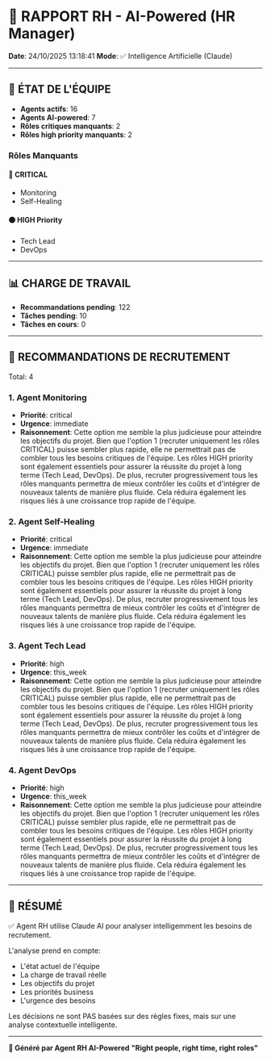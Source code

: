 # 👔 RAPPORT RH - AI-Powered (HR Manager)

**Date**: 24/10/2025 13:18:41
**Mode**: ✅ Intelligence Artificielle (Claude)

---

## 👥 ÉTAT DE L'ÉQUIPE

- **Agents actifs**: 16
- **Agents AI-powered**: 7
- **Rôles critiques manquants**: 2
- **Rôles high priority manquants**: 2

### Rôles Manquants

#### 🔴 CRITICAL

- Monitoring
- Self-Healing

#### 🟠 HIGH Priority

- Tech Lead
- DevOps

---

## 📊 CHARGE DE TRAVAIL

- **Recommandations pending**: 122
- **Tâches pending**: 10
- **Tâches en cours**: 0

---

## 👥 RECOMMANDATIONS DE RECRUTEMENT

Total: 4


### 1. Agent Monitoring

- **Priorité**: critical
- **Urgence**: immediate
- **Raisonnement**: Cette option me semble la plus judicieuse pour atteindre les objectifs du projet. Bien que l'option 1 (recruter uniquement les rôles CRITICAL) puisse sembler plus rapide, elle ne permettrait pas de combler tous les besoins critiques de l'équipe. Les rôles HIGH priority sont également essentiels pour assurer la réussite du projet à long terme (Tech Lead, DevOps). De plus, recruter progressivement tous les rôles manquants permettra de mieux contrôler les coûts et d'intégrer de nouveaux talents de manière plus fluide. Cela réduira également les risques liés à une croissance trop rapide de l'équipe.


### 2. Agent Self-Healing

- **Priorité**: critical
- **Urgence**: immediate
- **Raisonnement**: Cette option me semble la plus judicieuse pour atteindre les objectifs du projet. Bien que l'option 1 (recruter uniquement les rôles CRITICAL) puisse sembler plus rapide, elle ne permettrait pas de combler tous les besoins critiques de l'équipe. Les rôles HIGH priority sont également essentiels pour assurer la réussite du projet à long terme (Tech Lead, DevOps). De plus, recruter progressivement tous les rôles manquants permettra de mieux contrôler les coûts et d'intégrer de nouveaux talents de manière plus fluide. Cela réduira également les risques liés à une croissance trop rapide de l'équipe.


### 3. Agent Tech Lead

- **Priorité**: high
- **Urgence**: this_week
- **Raisonnement**: Cette option me semble la plus judicieuse pour atteindre les objectifs du projet. Bien que l'option 1 (recruter uniquement les rôles CRITICAL) puisse sembler plus rapide, elle ne permettrait pas de combler tous les besoins critiques de l'équipe. Les rôles HIGH priority sont également essentiels pour assurer la réussite du projet à long terme (Tech Lead, DevOps). De plus, recruter progressivement tous les rôles manquants permettra de mieux contrôler les coûts et d'intégrer de nouveaux talents de manière plus fluide. Cela réduira également les risques liés à une croissance trop rapide de l'équipe.


### 4. Agent DevOps

- **Priorité**: high
- **Urgence**: this_week
- **Raisonnement**: Cette option me semble la plus judicieuse pour atteindre les objectifs du projet. Bien que l'option 1 (recruter uniquement les rôles CRITICAL) puisse sembler plus rapide, elle ne permettrait pas de combler tous les besoins critiques de l'équipe. Les rôles HIGH priority sont également essentiels pour assurer la réussite du projet à long terme (Tech Lead, DevOps). De plus, recruter progressivement tous les rôles manquants permettra de mieux contrôler les coûts et d'intégrer de nouveaux talents de manière plus fluide. Cela réduira également les risques liés à une croissance trop rapide de l'équipe.




---

## 🎯 RÉSUMÉ

✅ Agent RH utilise Claude AI pour analyser intelligemment les besoins de recrutement.

L'analyse prend en compte:
- L'état actuel de l'équipe
- La charge de travail réelle
- Les objectifs du projet
- Les priorités business
- L'urgence des besoins

Les décisions ne sont PAS basées sur des règles fixes, mais sur une analyse contextuelle intelligente.

---

**👔 Généré par Agent RH AI-Powered**
**"Right people, right time, right roles"**

